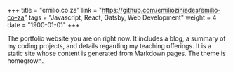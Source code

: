 +++
title = "emilio.co.za"
link = "https://github.com/emilioziniades/emilio-co-za"
tags = "Javascript, React, Gatsby, Web Development"
weight = 4
date = "1900-01-01"
+++

The portfolio website you are on right now. It includes a blog, a summary of my coding projects, and details regarding my teaching offerings. It is a static site whose content is generated from Markdown pages. The theme is homegrown.

